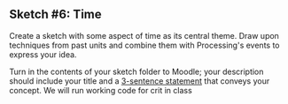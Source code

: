 ## Sketch #6: Time

Create a sketch with some aspect of time as its central theme. Draw upon techniques from past units and combine them with Processing's events to express your idea.

Turn in the contents of your sketch folder to Moodle; your description should include your title and a [3-sentence statement](../../resources/statement_guidelines.md) that conveys your concept. We will run working code for crit in class

